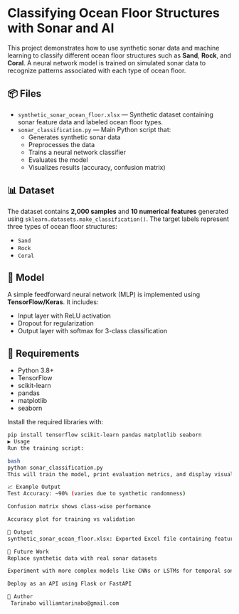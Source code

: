# **Classifying Ocean Floor Structures with Sonar and AI**

This project demonstrates how to use synthetic sonar data and machine learning to classify different ocean floor structures such as **Sand**, **Rock**, and **Coral**. A neural network model is trained on simulated sonar data to recognize patterns associated with each type of ocean floor.

## 📦 Files

- `synthetic_sonar_ocean_floor.xlsx` — Synthetic dataset containing sonar feature data and labeled ocean floor types.
- `sonar_classification.py` — Main Python script that:
  - Generates synthetic sonar data
  - Preprocesses the data
  - Trains a neural network classifier
  - Evaluates the model
  - Visualizes results (accuracy, confusion matrix)

## 📊 Dataset

The dataset contains **2,000 samples** and **10 numerical features** generated using `sklearn.datasets.make_classification()`. The target labels represent three types of ocean floor structures:
- `Sand`
- `Rock`
- `Coral`

## 🧠 Model

A simple feedforward neural network (MLP) is implemented using **TensorFlow/Keras**. It includes:
- Input layer with ReLU activation
- Dropout for regularization
- Output layer with softmax for 3-class classification

## 🔧 Requirements

- Python 3.8+
- TensorFlow
- scikit-learn
- pandas
- matplotlib
- seaborn

Install the required libraries with:

```bash
pip install tensorflow scikit-learn pandas matplotlib seaborn
▶️ Usage
Run the training script:

bash
python sonar_classification.py
This will train the model, print evaluation metrics, and display visualizations for accuracy and confusion matrix.

📈 Example Output
Test Accuracy: ~90% (varies due to synthetic randomness)

Confusion matrix shows class-wise performance

Accuracy plot for training vs validation

📁 Output
synthetic_sonar_ocean_floor.xlsx: Exported Excel file containing features and labeled data.

🔄 Future Work
Replace synthetic data with real sonar datasets

Experiment with more complex models like CNNs or LSTMs for temporal sonar signals

Deploy as an API using Flask or FastAPI

📜 Author
 Tarinabo williamtarinabo@gmail.com
